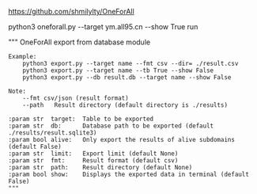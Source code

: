 https://github.com/shmilylty/OneForAll

python3 oneforall.py --target ym.all95.cn  --show True run


 """
    OneForAll export from database module

    Example:
        python3 export.py --target name --fmt csv --dir= ./result.csv
        python3 export.py --target name --tb True --show False
        python3 export.py --db result.db --target name --show False

    Note:
        --fmt csv/json (result format)
        --path   Result directory (default directory is ./results)

    :param str  target:  Table to be exported
    :param str  db:      Database path to be exported (default ./results/result.sqlite3)
    :param bool alive:   Only export the results of alive subdomains (default False)
    :param str  limit:   Export limit (default None)
    :param str  fmt:     Result format (default csv)
    :param str  path:    Result directory (default None)
    :param bool show:    Displays the exported data in terminal (default False)
    """




